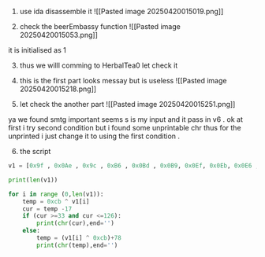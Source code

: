 1. use ida disassemble it
![[Pasted image 20250420015019.png]]

2. check the beerEmbassy function
![[Pasted image 20250420015053.png]]

it is initialised as 1 

3. thus we willl comming to HerbalTea0 let check it 
4. this is the first part looks messay but is useless
![[Pasted image 20250420015218.png]]

5. let check the another part 
![[Pasted image 20250420015251.png]]

ya we found smtg important seems s is my input and it pass in v6 . 
ok at first i try second condition but i found some unprintable chr thus for the unprinted i just change it to using the first condition . 

6. the script 
```python
v1 = [0x9f , 0x0Ae , 0x9c , 0xB6 , 0x0Bd , 0x0B9, 0x0Ef, 0x0Eb, 0x0E6 , 0x9e, 0x0B9, 0x0ec, 0x0b3, 0x0B9, 0x0E3, 0x0b9, 0x0bb, 0x0a8 , 0x089, 0x0e3, 0x0bd, 0x0Ef, 0x0Bb, 0x96, 0x0b9, 0xed , 0xe3 , 0x89 , 0xb9 , 0xe4 ]

print(len(v1))

for i in range (0,len(v1)):
    temp = 0xcb ^ v1[i]
    cur = temp -17
    if (cur >=33 and cur <=126):
        print(chr(cur),end='')
    else:
        temp = (v1[i] ^ 0xcb)+78
        print(chr(temp),end='')
```